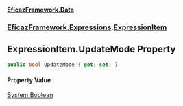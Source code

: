 #### [EficazFramework.Data](EficazFrameworkData.md 'EficazFramework Data')
### [EficazFramework.Expressions](EficazFrameworkData.md#EficazFramework.Expressions 'EficazFramework.Expressions').[ExpressionItem](EficazFramework.Expressions/ExpressionItem.md 'EficazFramework.Expressions.ExpressionItem')

## ExpressionItem.UpdateMode Property

```csharp
public bool UpdateMode { get; set; }
```

#### Property Value
[System.Boolean](https://docs.microsoft.com/en-us/dotnet/api/System.Boolean 'System.Boolean')